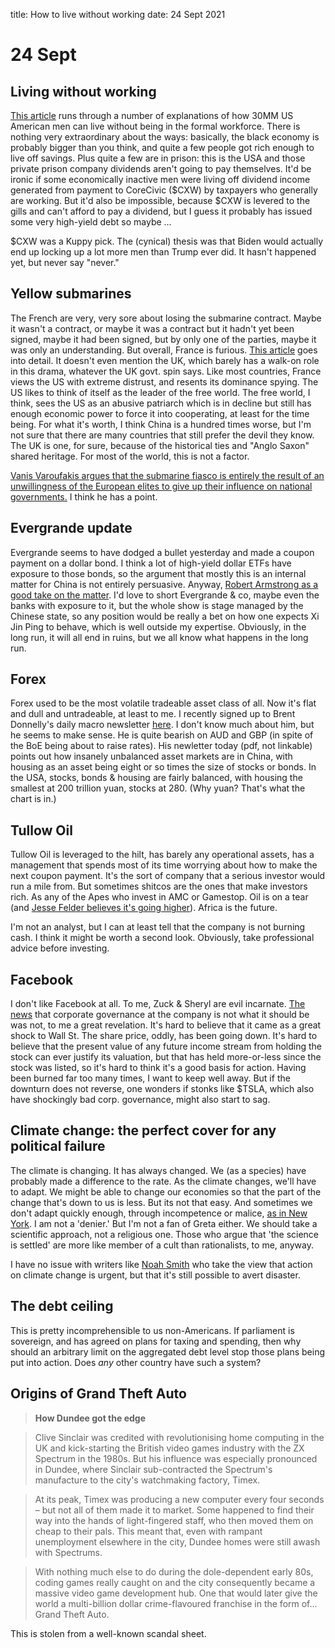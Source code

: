 title: How to live without working
date: 24 Sept 2021

# 24 Sept

## Living without working

[This article](https://finance.yahoo.com/news/7-ways-men-live-without-working-in-america-092147068.html) runs through a number of explanations of how 30MM US American men can live without being in the formal workforce.
There is nothing very extraordinary about the ways: basically, the black economy is probably bigger than you think, and quite a few people got rich enough to live off savings. Plus quite a few are in prison: this is the USA and those private prison company dividends aren't going to pay themselves. It'd be ironic if some economically inactive men were living off dividend income generated from payment to CoreCivic ($CXW) by taxpayers who generally are working. But it'd also be impossible, because $CXW is levered to the gills and can't afford to pay a dividend, but I guess it probably has issued some very high-yield debt so maybe …

$CXW was a Kuppy pick. The (cynical) thesis was that Biden would actually end up locking up a lot more men than Trump ever did. It hasn't happened yet, but never say "never."

## Yellow submarines
The French are very, very sore about losing the submarine contract.
Maybe it wasn't a contract, or maybe it was a contract but it hadn't yet been signed, maybe it had been signed, but by only one of the parties, maybe it was only an understanding.
But overall, France is furious. 
[This article](https://atlantico.fr/article/decryptage/s-il-n-y-avait-que-les-sous-marins-vendus-a-l-australie------radioscopie-des-abus-de-position-dominante-commis-au-quotidien-par-les-etats-unis-joe-biden-industrie-entreprises-franck-decloquement-loik-le-floch-prigent) goes into detail. It doesn't even mention the UK, which barely has a walk-on role in this drama, whatever the UK govt. spin says. 
Like most countries, France views the US with extreme distrust, and resents its dominance spying. The US likes to think of itself as the leader of the free world. The free world, I think, sees the US as an abusive patriarch which is in decline but still has enough economic power to force it into cooperating, at least for the time being.
For what it's worth, I think China is a hundred times worse, but I'm not sure that there are many countries that still prefer the devil they know. The UK is one, for sure, because of the historical ties and "Anglo Saxon" shared heritage. 
For most of the world, this is not a factor.

[Vanis Varoufakis argues that the submarine fiasco is entirely the result of an unwillingness of the European elites to give up their influence on national governments.](https://www.project-syndicate.org/commentary/european-leaders-to-blame-for-subordination-to-america-by-yanis-varoufakis-2021-09)
I think he has a point.


## Evergrande update

Evergrande seems to have dodged a bullet yesterday and made a coupon payment on a dollar bond.
I think a lot of high-yield dollar ETFs have exposure to those bonds, so the argument that mostly this is an internal matter for China is not entirely persuasive.
Anyway, [Robert Armstrong as a good take on the matter](https://www.ft.com/content/f858fe4a-716e-49ee-bebe-45c810b0d7a6).
I'd love to short Evergrande & co, maybe even the banks with exposure to it, but the whole show is stage managed by the Chinese state, so any position would be really a bet on how one expects Xi Jin Ping to behave, which is well outside my expertise.
Obviously, in the long run, it will all end in ruins, but we all know what happens in the long run.

## Forex 

Forex used to be the most volatile tradeable asset class of all. Now it's flat and dull and untradeable, at least to me.
I recently signed up to Brent Donnelly's daily macro newsletter [here](https://www.spectramarkets.com/blog-insights/). 
I don't know much about him, but he seems to make sense. 
He is quite bearish on AUD and GBP (in spite of the BoE being about to raise rates). His newletter today (pdf, not linkable) points out how insanely unbalanced asset markets are in China, with housing as an asset being eight or so times the size of stocks or bonds. In the USA, stocks, bonds & housing are fairly balanced, with housing the smallest at 200 trillion yuan, stocks at 280. (Why yuan? That's what the chart is in.)

## Tullow Oil

Tullow Oil is leveraged to the hilt, has barely any operational assets, has a management that spends most of its time worrying about how to make the next coupon payment. It's the sort of company that a serious investor would run a mile from.
But sometimes shitcos are the ones that make investors rich. 
As any of the Apes who invest in AMC or Gamestop.
Oil is on a tear (and [Jesse Felder believes it's going higher](https://thefelderreport.com/2021/09/22/is-oil-about-to-breakout-of-its-long-term-downtrend/)).
Africa is the future.

I'm not an analyst, but I can at least tell that the company is not burning cash. 
I think it might be worth a second look. Obviously, take professional advice before investing.

## Facebook

I don't like Facebook at all.
To me, Zuck & Sheryl are evil incarnate.
[The news](https://interestingengineering.com/lawsuit-alleges-facebook-paid-49-billion-to-protect-zuckerberg) that corporate governance at the company is not what it should be was not, to me a great revelation. It's hard to believe that it came as a great shock to Wall St.
The share price, oddly, has been going down.
It's hard to believe that the present value of any future income stream from holding the stock can ever justify its valuation, but that has held more-or-less since the stock was listed, so it's hard to think it's a good basis for action.
Having been burned far too many times, I want to keep well away.
But if the downturn does not reverse, one wonders if stonks like $TSLA, which also have shockingly bad corp. governance, might also start to sag.

## Climate change: the perfect cover for any political failure 

The climate is changing. It has always changed. We (as a species) have probably made a difference to the rate.
As the climate changes, we'll have to adapt.
We might be able to change our economies so that the part of the change that's down to us is less. 
But its not that easy. And sometimes we don't adapt quickly enough, through incompetence or malice, [as in New York](https://www.realclearenergy.org/articles/2021/09/22/climate_change_ate_my_homework_politicians_blame_climate_change_for_bureaucratic_failures_795507.html).
I am not a 'denier.' But I'm not a fan of Greta either. 
We should take a scientific approach, not a religious one. 
Those who argue that 'the science is settled' are more like member of a cult than rationalists, to me, anyway.

I have no issue with writers like [Noah Smith](https://noahpinion.substack.com/p/climate-optimism-of-the-will?r=nmbt&utm_campaign=post&utm_medium=email&utm_source=copy) who take the view that action on climate change is urgent, but that it's still possible to avert disaster.

## The debt ceiling

This is pretty incomprehensible to us non-Americans. 
If parliament is sovereign, and has agreed on plans for taxing and spending, then why should an arbitrary limit on the aggregated debt level stop those plans being put into action. 
Does _any_ other country have such a system?

## Origins of Grand Theft Auto

> **How Dundee got the edge**

> Clive Sinclair was credited with revolutionising home computing in the UK and kick-starting the British video games industry with the ZX Spectrum in the 1980s. But his influence was especially pronounced in Dundee, where Sinclair sub-contracted the Spectrum's manufacture to the city's watchmaking factory, Timex.

> At its peak, Timex was producing a new computer every four seconds – but not all of them made it to market. Some happened to find their way into the hands of light-fingered staff, who then moved them on cheap to their pals. This meant that, even with rampant unemployment elsewhere in the city, Dundee homes were still awash with Spectrums.

> With nothing much else to do during the dole-dependent early 80s, coding games really caught on and the city consequently became a massive video game development hub. One that would later give the world a multi-billion dollar crime-flavoured franchise in the form of... Grand Theft Auto. 

This is stolen from a well-known scandal sheet.

